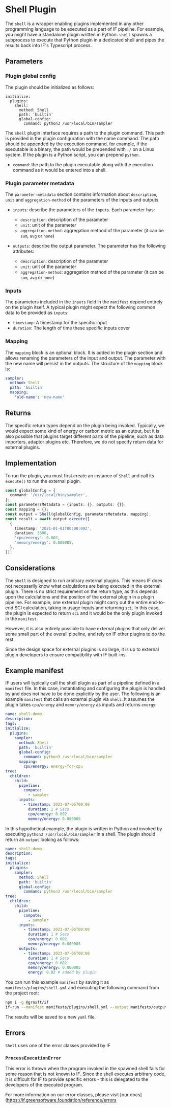 # Shell Plugin

The `shell` is a wrapper enabling plugins implemented in any other programming language to be executed as a part of IF pipeline. For example, you might have a standalone plugin written in Python. `shell` spawns a subprocess to execute that Python plugin in a dedicated shell and pipes the results back into IF's Typescript process.

## Parameters

### Plugin global config

The plugin should be initialized as follows:

```
initialize:
  plugins:
    shell:
      method: Shell
      path: 'builtin'
      global-config:
        command: python3 /usr/local/bin/sampler
```

The `shell` plugin interface requires a path to the plugin command. This path is provided in the plugin configuration with the name command. The path should be appended by the execution command, for example, if the executable is a binary, the path would be prepended with `./` on a Linux system. If the plugin is a Python script, you can prepend `python`.

- `command`: the path to the plugin executable along with the execution command as it would be entered into a shell.

### Plugin parameter metadata

The `parameter-metadata` section contains information about `description`, `unit` and `aggregation-method` of the parameters of the inputs and outputs

- `inputs`: describe the parameters of the `inputs`. Each parameter has:

  - `description`: description of the parameter
  - `unit`: unit of the parameter
  - `aggregation-method`: aggregation method of the parameter (it can be `sum`, `avg` or `none`)

- `outputs`: describe the output parameter. The parameter has the following attributes:
  - `description`: description of the parameter
  - `unit`: unit of the parameter
  - `aggregation-method`: aggregation method of the parameter (it can be `sum`, `avg` or `none`)

### Inputs

The parameters included in the `inputs` field in the `manifest` depend entirely on the plugin itself. A typical plugin might expect the following common data to be provided as `inputs`:

- `timestamp`: A timestamp for the specific input
- `duration`: The length of time these specific inputs cover

### Mapping

The `mapping` block is an optional block. It is added in the plugin section and allows renaming the parameters of the input and output. The parameter with the new name will persist in the outputs. The structure of the `mapping` block is:

```yaml
sampler:
  method: Shell
  path: 'builtin'
  mapping:
    'old-name': 'new-name'
```

## Returns

The specific return types depend on the plugin being invoked. Typically, we would expect some kind of energy or carbon metric as an output, but it is also possible that plugins target different parts of the pipeline, such as data importers, adaptor plugins etc. Therefore, we do not specify return data for external plugins.

## Implementation

To run the plugin, you must first create an instance of `Shell` and call its `execute()` to run the external plugin.

```typescript
const globalConfig = {
  command: '/usr/local/bin/sampler',
};
const parametersMetadata = {inputs: {}, outputs: {}};
const mapping = {};
const output = Shell(globalConfig, parametersMetadata, mapping);
const result = await output.execute([
  {
    timestamp: '2021-01-01T00:00:00Z',
    duration: 3600,
    'cpu/energy': 0.002,
    'memory/energy': 0.000005,
  },
]);
```

## Considerations

The `shell` is designed to run arbitrary external plugins. This means IF does not necessarily know what calculations are being executed in the external plugin. There is no strict requirement on the return type, as this depends upon the calculations and the position of the external plugin in a plugin pipeline. For example, one external plugin might carry out the entire end-to-end SCI calculation, taking in usage inputs and returning `sci`. In this case, the plugin is expected to return `sci` and it would be the only plugin invoked in the `manifest`.

However, it is also entirely possible to have external plugins that only deliver some small part of the overall pipeline, and rely on IF other plugins to do the rest.

Since the design space for external plugins is so large, it is up to external plugin developers to ensure compatibility with IF built-ins.

## Example manifest

IF users will typically call the shell plugin as part of a pipeline defined in a `manifest` file. In this case, instantiating and configuring the plugin is handled by and does not have to be done explicitly by the user. The following is an example `manifest` that calls an external plugin via `shell`. It assumes the plugin takes `cpu/energy` and `memory/energy` as inputs and returns `energy`:

```yaml
name: shell-demo
description:
tags:
initialize:
  plugins:
    sampler:
      method: Shell
      path: 'builtin'
      global-config:
        command: python3 /usr/local/bin/sampler
      mapping:
        cpu/energy: energy-for-cpu
tree:
  children:
    child:
      pipeline:
        compute:
          - sampler
      inputs:
        - timestamp: 2023-07-06T00:00
          duration: 1 # Secs
          cpu/energy: 0.002
          memory/energy: 0.000005
```

In this hypothetical example, the plugin is written in Python and invoked by executing `python3 /usr/local/bin/sampler` in a shell.
The plugin should return an `output` looking as follows:

```yaml
name: shell-demo
description:
tags:
initialize:
  plugins:
    sampler:
      method: Shell
      path: 'builtin'
      global-config:
        command: python3 /usr/local/bin/sampler
tree:
  children:
    child:
      pipeline:
        compute:
          - sampler
      inputs:
        - timestamp: 2023-07-06T00:00
          duration: 1 # Secs
          cpu/energy: 0.002
          memory/energy: 0.000005
      outputs:
        - timestamp: 2023-07-06T00:00
          duration: 1 # Secs
          cpu/energy: 0.002
          memory/energy: 0.000005
          energy: 0.02 # added by plugin
```

You can run this example `manifest` by saving it as `manifests/plugins/shell.yml` and executing the following command from the project root:

```sh
npm i -g @grnsft/if
if-run --manifest manifests/plugins/shell.yml --output manifests/outputs/shell.yml
```

The results will be saved to a new `yaml` file.

## Errors

`Shell` uses one of the error classes provided by IF

### `ProcessExecutionError`

This error is thrown when the program invoked in the spawned shell fails for some reason that is not known to IF. Since the shell executes arbitrary code, it is difficult for IF to provide specific errors - this is delegated to the developers of the executed program.

For more information on our error classes, please visit [our docs](https://if.greensoftware.foundation/reference/errors
